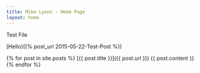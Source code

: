 ```yaml
---
title: Mike Lyons - Home Page
layout: home
---
```


Test File

[Hello]({% post_url 2015-05-22-Test-Post %})

{% for post in site.posts %}
[{{ post.title }}]({{ post.url }})
{{ post.content }}
{% endfor %}
